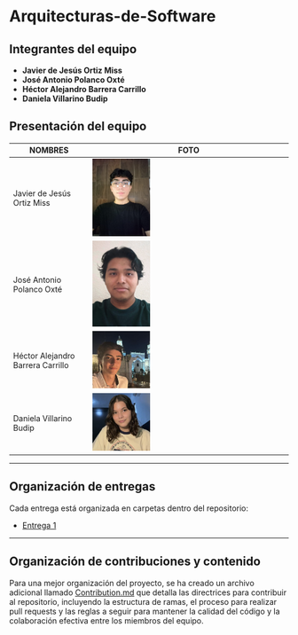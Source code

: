 # Arquitecturas-de-Software

## Integrantes del equipo

-   **Javier de Jesús Ortiz Miss**
-   **José Antonio Polanco Oxté**
-   **Héctor Alejandro Barrera Carrillo**
-   **Daniela Villarino Budip**

## Presentación del equipo

| NOMBRES                           | FOTO                                                                                            |
| --------------------------------- | ----------------------------------------------------------------------------------------------- |
| Javier de Jesús Ortiz Miss        | <img src="./assets/img/profile_pictures/ortizJavier.jpeg" width="30%" alt="fotoortiz"/>         |
| José Antonio Polanco Oxté         | <img src="./assets/img/profile_pictures/polancoJose.jpg" width="30%" alt="fotopolanco"/>        |
| Héctor Alejandro Barrera Carrillo | <img src="./assets/img/profile_pictures/barreraHector.png" width="30%" alt="fotobarrera"/>      |
| Daniela Villarino Budip           | <img src="./assets/img/profile_pictures/villarinoDaniela.jpg" width="30%" alt="fotovillarino"/> |

---

## Organización de entregas

Cada entrega está organizada en carpetas dentro del repositorio:

-   [Entrega 1](./Entregas/Entrega1/)

---

## Organización de contribuciones y contenido

Para una mejor organización del proyecto, se ha creado un archivo adicional llamado [Contribution.md](./assets/Docs/Contribution.md) que detalla las directrices para contribuir al repositorio, incluyendo la estructura de ramas, el proceso para realizar pull requests y las reglas a seguir para mantener la calidad del código y la colaboración efectiva entre los miembros del equipo.
